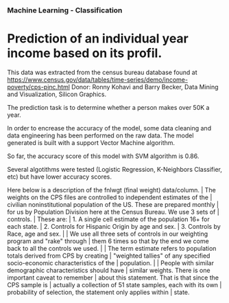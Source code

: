 ### Machine Learning - Classification
# Prediction of an individual year income based on its profil. 

This data was extracted from the census bureau database found at https://www.census.gov/data/tables/time-series/demo/income-poverty/cps-pinc.html
Donor: Ronny Kohavi and Barry Becker, Data Mining and Visualization, Silicon Graphics.

The prediction task is to determine whether a person makes over 50K a year.

In order to encrease the accuracy of the model, some data cleaning and data engineering has been performed on the raw data. The model generated is built with a support Vector Machine algorithm. 

So far, the accuracy score of this model with SVM algorithm is 0.86. 

Several algotithms were tested (Logistic Regression, K-Neighbors Classifier, etc) but have lower accuracy scores.

Here below is a description of the fnlwgt (final weight) data/column.
| The weights on the CPS files are controlled to independent estimates of the
| civilian noninstitutional population of the US.  These are prepared monthly
| for us by Population Division here at the Census Bureau.  We use 3 sets of
| controls.
|  These are:
|          1.  A single cell estimate of the population 16+ for each state.
|          2.  Controls for Hispanic Origin by age and sex.
|          3.  Controls by Race, age and sex.
|
| We use all three sets of controls in our weighting program and "rake" through
| them 6 times so that by the end we come back to all the controls we used.
|
| The term estimate refers to population totals derived from CPS by creating
| "weighted tallies" of any specified socio-economic characteristics of the
| population.
|
| People with similar demographic characteristics should have
| similar weights.  There is one important caveat to remember
| about this statement.  That is that since the CPS sample is
| actually a collection of 51 state samples, each with its own
| probability of selection, the statement only applies within
| state.
